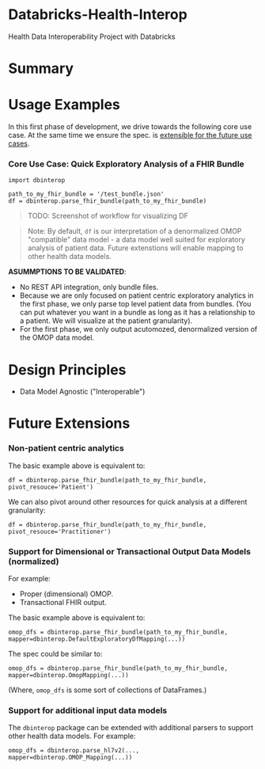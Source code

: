 # Databricks-Health-Interop
Health Data Interoperability Project with Databricks

# Summary

# Usage Examples
In this first phase of development, we drive
towards the following core use case. At the same
time we ensure the spec. is [extensible for the future
use cases](#future-extensions).

### Core Use Case: Quick Exploratory Analysis of a FHIR Bundle
```
import dbinterop

path_to_my_fhir_bundle = '/test_bundle.json'
df = dbinterop.parse_fhir_bundle(path_to_my_fhir_bundle)
```
> TODO: Screenshot of workflow for visualizing DF

> Note: By default, `df` is our interpretation of
> a denormalized OMOP "compatible" data model - a
> data model well suited for exploratory analysis of
> patient data. Future extenstions will enable mapping
> to other health data models.

**ASUMMPTIONS TO BE VALIDATED**:
- No REST API integration, only bundle files.
- Because we are only focused on patient centric exploratory
  analytics in the first phase, we only parse top level patient
  data from bundles. (You can put whatever you want in
  a bundle as long as it has a relationship to a patient.
  We will visualize at the patient granularity).
- For the first phase, we only output acutomozed, denormalized 
  version of the OMOP data model.

# Design Principles
- Data Model Agnostic ("Interoperable")

# Future Extensions

### Non-patient centric analytics
The basic example above is equivalent to:
```
df = dbinterop.parse_fhir_bundle(path_to_my_fhir_bundle, pivot_resouce='Patient')
```

We can also pivot around other resources for quick analysis at
a different granularity:
```
df = dbinterop.parse_fhir_bundle(path_to_my_fhir_bundle, pivot_resouce='Practitioner')
```

### Support for Dimensional or Transactional Output Data Models (normalized)
For example:
- Proper (dimensional) OMOP.
- Transactional FHIR output.

The basic example above is equivalent to:
```
omop_dfs = dbinterop.parse_fhir_bundle(path_to_my_fhir_bundle, mapper=dbinterop.DefaultExploratoryDfMapping(...))
```
The spec could be similar to:
```
omop_dfs = dbinterop.parse_fhir_bundle(path_to_my_fhir_bundle, mapper=dbinterop.OmopMapping(...))
```
(Where, `omop_dfs` is some sort of collections of DataFrames.)

### Support for additional input data models
The `dbinterop` package can be extended with additional parsers to support
other health data models. For example:
```
omop_dfs = dbinterop.parse_hl7v2(..., mapper=dbinterop.OMOP_Mapping(...))
```

